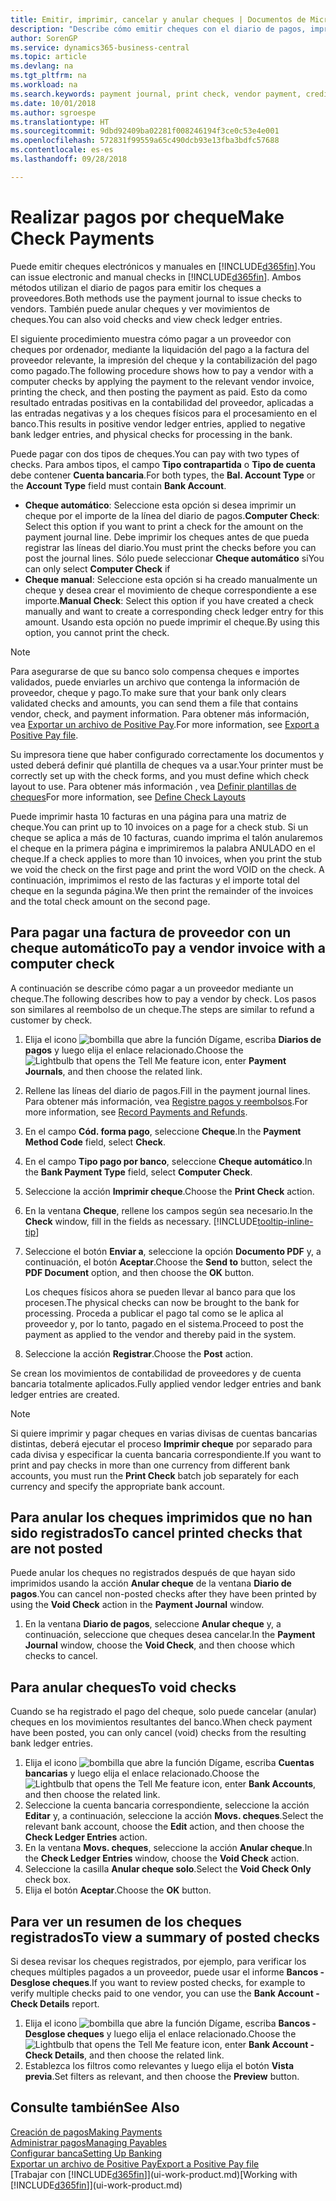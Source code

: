 ```yaml
---
title: Emitir, imprimir, cancelar y anular cheques | Documentos de Microsoft
description: "Describe cómo emitir cheques con el diario de pagos, imprimir cheques y anular o ver movimientos de cheques en Business Central."
author: SorenGP
ms.service: dynamics365-business-central
ms.topic: article
ms.devlang: na
ms.tgt_pltfrm: na
ms.workload: na
ms.search.keywords: payment journal, print check, vendor payment, creditor, debt, balance due, AP
ms.date: 10/01/2018
ms.author: sgroespe
ms.translationtype: HT
ms.sourcegitcommit: 9dbd92409ba02281f008246194f3ce0c53e4e001
ms.openlocfilehash: 572831f99559a65c490dcb93e13fba3bdfc57688
ms.contentlocale: es-es
ms.lasthandoff: 09/28/2018

---
```

# <a name="make-check-payments"></a><span data-ttu-id="00585-103">Realizar pagos por cheque</span><span class="sxs-lookup"><span data-stu-id="00585-103">Make Check Payments</span></span>
<span data-ttu-id="00585-104">Puede emitir cheques electrónicos y manuales en [!INCLUDE[d365fin](includes/d365fin_md.md)].</span><span class="sxs-lookup"><span data-stu-id="00585-104">You can issue electronic and manual checks in [!INCLUDE[d365fin](includes/d365fin_md.md)].</span></span> <span data-ttu-id="00585-105">Ambos métodos utilizan el diario de pagos para emitir los cheques a proveedores.</span><span class="sxs-lookup"><span data-stu-id="00585-105">Both methods use the payment journal to issue checks to vendors.</span></span> <span data-ttu-id="00585-106">También puede anular cheques y ver movimientos de cheques.</span><span class="sxs-lookup"><span data-stu-id="00585-106">You can also void checks and view check ledger entries.</span></span>

<span data-ttu-id="00585-107">El siguiente procedimiento muestra cómo pagar a un proveedor con cheques por ordenador, mediante la liquidación del pago a la factura del proveedor relevante, la impresión del cheque y la contabilización del pago como pagado.</span><span class="sxs-lookup"><span data-stu-id="00585-107">The following procedure shows how to pay a vendor with a computer checks by applying the payment to the relevant vendor invoice, printing the check, and then posting the payment as paid.</span></span> <span data-ttu-id="00585-108">Esto da como resultado entradas positivas en la contabilidad del proveedor, aplicadas a las entradas negativas y a los cheques físicos para el procesamiento en el banco.</span><span class="sxs-lookup"><span data-stu-id="00585-108">This results in positive vendor ledger entries, applied to negative bank ledger entries, and physical checks for processing in the bank.</span></span>

<span data-ttu-id="00585-109">Puede pagar con dos tipos de cheques.</span><span class="sxs-lookup"><span data-stu-id="00585-109">You can pay with two types of checks.</span></span> <span data-ttu-id="00585-110">Para ambos tipos, el campo **Tipo contrapartida** o **Tipo de cuenta** debe contener **Cuenta bancaria**.</span><span class="sxs-lookup"><span data-stu-id="00585-110">For both types, the **Bal. Account Type** or the **Account Type** field must contain **Bank Account**.</span></span>

- <span data-ttu-id="00585-111">**Cheque automático**: Seleccione esta opción si desea imprimir un cheque por el importe de la línea del diario de pagos.</span><span class="sxs-lookup"><span data-stu-id="00585-111">**Computer Check**: Select this option if you want to print a check for the amount on the payment journal line.</span></span> <span data-ttu-id="00585-112">Debe imprimir los cheques antes de que pueda registrar las líneas del diario.</span><span class="sxs-lookup"><span data-stu-id="00585-112">You must print the checks before you can post the journal lines.</span></span> <span data-ttu-id="00585-113">Sólo puede seleccionar **Cheque automático** si</span><span class="sxs-lookup"><span data-stu-id="00585-113">You can only select **Computer Check** if</span></span>
- <span data-ttu-id="00585-114">**Cheque manual**: Seleccione esta opción si ha creado manualmente un cheque y desea crear el movimiento de cheque correspondiente a ese importe.</span><span class="sxs-lookup"><span data-stu-id="00585-114">**Manual Check**: Select this option if you have created a check manually and want to create a corresponding check ledger entry for this amount.</span></span> <span data-ttu-id="00585-115">Usando esta opción no puede imprimir el cheque.</span><span class="sxs-lookup"><span data-stu-id="00585-115">By using this option, you cannot print the check.</span></span>

> [!NOTE]  
> <span data-ttu-id="00585-116">Para asegurarse de que su banco solo compensa cheques e importes validados, puede enviarles un archivo que contenga la información de proveedor, cheque y pago.</span><span class="sxs-lookup"><span data-stu-id="00585-116">To make sure that your bank only clears validated checks and amounts, you can send them a file that contains vendor, check, and payment information.</span></span> <span data-ttu-id="00585-117">Para obtener más información, vea [Exportar un archivo de Positive Pay](finance-how-positive-pay.md).</span><span class="sxs-lookup"><span data-stu-id="00585-117">For more information, see [Export a Positive Pay file](finance-how-positive-pay.md).</span></span>

<span data-ttu-id="00585-118">Su impresora tiene que haber configurado correctamente los documentos y usted deberá definir qué plantilla de cheques va a usar.</span><span class="sxs-lookup"><span data-stu-id="00585-118">Your printer must be correctly set up with the check forms, and you must define which check layout to use.</span></span> <span data-ttu-id="00585-119">Para obtener más información , vea [Definir plantillas de cheques](finance-how-define-check-layouts.md)</span><span class="sxs-lookup"><span data-stu-id="00585-119">For more information, see [Define Check Layouts](finance-how-define-check-layouts.md)</span></span>

<span data-ttu-id="00585-120">Puede imprimir hasta 10 facturas en una página para una matriz de cheque.</span><span class="sxs-lookup"><span data-stu-id="00585-120">You can print up to 10 invoices on a page for a check stub.</span></span> <span data-ttu-id="00585-121">Si un cheque se aplica a más de 10 facturas, cuando imprima el talón anularemos el cheque en la primera página e imprimiremos la palabra ANULADO en el cheque.</span><span class="sxs-lookup"><span data-stu-id="00585-121">If a check applies to more than 10 invoices, when you print the stub we void the check on the first page and print the word VOID on the check.</span></span> <span data-ttu-id="00585-122">A continuación, imprimimos el resto de las facturas y el importe total del cheque en la segunda página.</span><span class="sxs-lookup"><span data-stu-id="00585-122">We then print the remainder of the invoices and the total check amount on the second page.</span></span> 

## <a name="to-pay-a-vendor-invoice-with-a-computer-check"></a><span data-ttu-id="00585-123">Para pagar una factura de proveedor con un cheque automático</span><span class="sxs-lookup"><span data-stu-id="00585-123">To pay a vendor invoice with a computer check</span></span>
<span data-ttu-id="00585-124">A continuación se describe cómo pagar a un proveedor mediante un cheque.</span><span class="sxs-lookup"><span data-stu-id="00585-124">The following describes how to pay a vendor by check.</span></span> <span data-ttu-id="00585-125">Los pasos son similares al reembolso de un cheque.</span><span class="sxs-lookup"><span data-stu-id="00585-125">The steps are similar to refund a customer by check.</span></span>

1. <span data-ttu-id="00585-126">Elija el icono ![bombilla que abre la función Dígame](media/ui-search/search_small.png "Dígame que desea hacer"), escriba **Diarios de pagos** y luego elija el enlace relacionado.</span><span class="sxs-lookup"><span data-stu-id="00585-126">Choose the ![Lightbulb that opens the Tell Me feature](media/ui-search/search_small.png "Tell me what you want to do") icon, enter **Payment Journals**, and then choose the related link.</span></span>
2. <span data-ttu-id="00585-127">Rellene las líneas del diario de pagos.</span><span class="sxs-lookup"><span data-stu-id="00585-127">Fill in the payment journal lines.</span></span> <span data-ttu-id="00585-128">Para obtener más información, vea [Registre pagos y reembolsos](payables-how-post-payments-refunds.md).</span><span class="sxs-lookup"><span data-stu-id="00585-128">For more information, see [Record Payments and Refunds](payables-how-post-payments-refunds.md).</span></span>
3. <span data-ttu-id="00585-129">En el campo **Cód. forma pago**, seleccione **Cheque**.</span><span class="sxs-lookup"><span data-stu-id="00585-129">In the **Payment Method Code** field, select **Check**.</span></span>
4. <span data-ttu-id="00585-130">En el campo **Tipo pago por banco**, seleccione **Cheque automático**.</span><span class="sxs-lookup"><span data-stu-id="00585-130">In the **Bank Payment Type** field, select **Computer Check**.</span></span>
5. <span data-ttu-id="00585-131">Seleccione la acción **Imprimir cheque**.</span><span class="sxs-lookup"><span data-stu-id="00585-131">Choose the **Print Check** action.</span></span>
6. <span data-ttu-id="00585-132">En la ventana **Cheque**, rellene los campos según sea necesario.</span><span class="sxs-lookup"><span data-stu-id="00585-132">In the **Check** window, fill in the fields as necessary.</span></span> [!INCLUDE[tooltip-inline-tip](includes/tooltip-inline-tip_md.md)]
7. <span data-ttu-id="00585-133">Seleccione el botón **Enviar a**, seleccione la opción **Documento PDF** y, a continuación, el botón **Aceptar**.</span><span class="sxs-lookup"><span data-stu-id="00585-133">Choose the **Send to** button, select the **PDF Document** option, and then choose the **OK** button.</span></span>

    <span data-ttu-id="00585-134">Los cheques físicos ahora se pueden llevar al banco para que los procesen.</span><span class="sxs-lookup"><span data-stu-id="00585-134">The physical checks can now be brought to the bank for processing.</span></span> <span data-ttu-id="00585-135">Proceda a publicar el pago tal como se le aplica al proveedor y, por lo tanto, pagado en el sistema.</span><span class="sxs-lookup"><span data-stu-id="00585-135">Proceed to post the payment as applied to the vendor and thereby paid in the system.</span></span>
8. <span data-ttu-id="00585-136">Seleccione la acción **Registrar**.</span><span class="sxs-lookup"><span data-stu-id="00585-136">Choose the **Post** action.</span></span>

<span data-ttu-id="00585-137">Se crean los movimientos de contabilidad de proveedores y de cuenta bancaria totalmente aplicados.</span><span class="sxs-lookup"><span data-stu-id="00585-137">Fully applied vendor ledger entries and bank ledger entries are created.</span></span>

> [!NOTE]  
> <span data-ttu-id="00585-138">Si quiere imprimir y pagar cheques en varias divisas de cuentas bancarias distintas, deberá ejecutar el proceso **Imprimir cheque** por separado para cada divisa y especificar la cuenta bancaria correspondiente.</span><span class="sxs-lookup"><span data-stu-id="00585-138">If you want to print and pay checks in more than one currency from different bank accounts, you must run the **Print Check** batch job separately for each currency and specify the appropriate bank account.</span></span>

## <a name="to-cancel-printed-checks-that-are-not-posted"></a><span data-ttu-id="00585-139">Para anular los cheques imprimidos que no han sido registrados</span><span class="sxs-lookup"><span data-stu-id="00585-139">To cancel printed checks that are not posted</span></span>
<span data-ttu-id="00585-140">Puede anular los cheques no registrados después de que hayan sido imprimidos usando la acción **Anular cheque** de la ventana **Diario de pagos**.</span><span class="sxs-lookup"><span data-stu-id="00585-140">You can cancel non-posted checks after they have been printed by using the **Void Check** action in the **Payment Journal** window.</span></span>

1. <span data-ttu-id="00585-141">En la ventana **Diario de pagos**, seleccione **Anular cheque** y, a continuación, seleccione que cheques desea cancelar.</span><span class="sxs-lookup"><span data-stu-id="00585-141">In the **Payment Journal** window, choose the **Void Check**, and then choose which checks to cancel.</span></span>

## <a name="to-void-checks"></a><span data-ttu-id="00585-142">Para anular cheques</span><span class="sxs-lookup"><span data-stu-id="00585-142">To void checks</span></span>
<span data-ttu-id="00585-143">Cuando se ha registrado el pago del cheque, solo puede cancelar (anular) cheques en los movimientos resultantes del banco.</span><span class="sxs-lookup"><span data-stu-id="00585-143">When check payment have been posted, you can only cancel (void) checks from the resulting bank ledger entries.</span></span>

1. <span data-ttu-id="00585-144">Elija el icono ![bombilla que abre la función Dígame](media/ui-search/search_small.png "Dígame que desea hacer"), escriba **Cuentas bancarias** y luego elija el enlace relacionado.</span><span class="sxs-lookup"><span data-stu-id="00585-144">Choose the ![Lightbulb that opens the Tell Me feature](media/ui-search/search_small.png "Tell me what you want to do") icon, enter **Bank Accounts**, and then choose the related link.</span></span>
2. <span data-ttu-id="00585-145">Seleccione la cuenta bancaria correspondiente, seleccione la acción **Editar** y, a continuación, seleccione la acción **Movs. cheques**.</span><span class="sxs-lookup"><span data-stu-id="00585-145">Select the relevant bank account, choose the **Edit** action, and then choose the **Check Ledger Entries** action.</span></span>
3. <span data-ttu-id="00585-146">En la ventana **Movs. cheques**, seleccione la acción **Anular cheque**.</span><span class="sxs-lookup"><span data-stu-id="00585-146">In the **Check Ledger Entries** window, choose the **Void Check** action.</span></span>
4. <span data-ttu-id="00585-147">Seleccione la casilla **Anular cheque solo**.</span><span class="sxs-lookup"><span data-stu-id="00585-147">Select the **Void Check Only** check box.</span></span>
5. <span data-ttu-id="00585-148">Elija el botón **Aceptar**.</span><span class="sxs-lookup"><span data-stu-id="00585-148">Choose the **OK** button.</span></span>

## <a name="to-view-a-summary-of-posted-checks"></a><span data-ttu-id="00585-149">Para ver un resumen de los cheques registrados</span><span class="sxs-lookup"><span data-stu-id="00585-149">To view a summary of posted checks</span></span>
<span data-ttu-id="00585-150">Si desea revisar los cheques registrados, por ejemplo, para verificar los cheques múltiples pagados a un proveedor, puede usar el informe **Bancos - Desglose cheques**.</span><span class="sxs-lookup"><span data-stu-id="00585-150">If you want to review posted checks, for example to verify multiple checks paid to one vendor, you can use the **Bank Account - Check Details** report.</span></span>
1. <span data-ttu-id="00585-151">Elija el icono ![bombilla que abre la función Dígame](media/ui-search/search_small.png "Dígame que desea hacer"), escriba **Bancos - Desglose cheques** y luego elija el enlace relacionado.</span><span class="sxs-lookup"><span data-stu-id="00585-151">Choose the ![Lightbulb that opens the Tell Me feature](media/ui-search/search_small.png "Tell me what you want to do") icon, enter **Bank Account - Check Details**, and then choose the related link.</span></span>
2. <span data-ttu-id="00585-152">Establezca los filtros como relevantes y luego elija el botón **Vista previa**.</span><span class="sxs-lookup"><span data-stu-id="00585-152">Set filters as relevant, and then choose the **Preview** button.</span></span>

## <a name="see-also"></a><span data-ttu-id="00585-153">Consulte también</span><span class="sxs-lookup"><span data-stu-id="00585-153">See Also</span></span>
[<span data-ttu-id="00585-154">Creación de pagos</span><span class="sxs-lookup"><span data-stu-id="00585-154">Making Payments</span></span>](payables-make-payments.md)  
[<span data-ttu-id="00585-155">Administrar pagos</span><span class="sxs-lookup"><span data-stu-id="00585-155">Managing Payables</span></span>](payables-manage-payables.md)  
[<span data-ttu-id="00585-156">Configurar banca</span><span class="sxs-lookup"><span data-stu-id="00585-156">Setting Up Banking</span></span>](bank-setup-banking.md)  
[<span data-ttu-id="00585-157">Exportar un archivo de Positive Pay</span><span class="sxs-lookup"><span data-stu-id="00585-157">Export a Positive Pay file</span></span>](finance-how-positive-pay.md)  
<span data-ttu-id="00585-158">[Trabajar con [!INCLUDE[d365fin](includes/d365fin_md.md)]](ui-work-product.md)</span><span class="sxs-lookup"><span data-stu-id="00585-158">[Working with [!INCLUDE[d365fin](includes/d365fin_md.md)]](ui-work-product.md)</span></span>  

